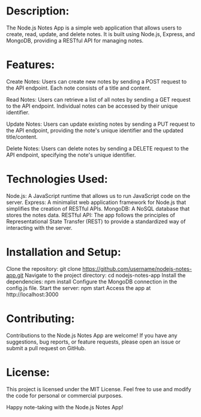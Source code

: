 # Description:
The Node.js Notes App is a simple web application that allows users to create, read, update, and delete notes. It is built using Node.js, Express, and MongoDB, providing a RESTful API for managing notes.

# Features:

Create Notes: Users can create new notes by sending a POST request to the API endpoint. Each note consists of a title and content.

Read Notes: Users can retrieve a list of all notes by sending a GET request to the API endpoint. Individual notes can be accessed by their unique identifier.

Update Notes: Users can update existing notes by sending a PUT request to the API endpoint, providing the note's unique identifier and the updated title/content.

Delete Notes: Users can delete notes by sending a DELETE request to the API endpoint, specifying the note's unique identifier.

# Technologies Used:

Node.js: A JavaScript runtime that allows us to run JavaScript code on the server.
Express: A minimalist web application framework for Node.js that simplifies the creation of RESTful APIs.
MongoDB: A NoSQL database that stores the notes data.
RESTful API: The app follows the principles of Representational State Transfer (REST) to provide a standardized way of interacting with the server.

# Installation and Setup:

Clone the repository: git clone https://github.com/username/nodejs-notes-app.git
Navigate to the project directory: cd nodejs-notes-app
Install the dependencies: npm install
Configure the MongoDB connection in the config.js file.
Start the server: npm start
Access the app at http://localhost:3000

# Contributing:
Contributions to the Node.js Notes App are welcome! If you have any suggestions, bug reports, or feature requests, please open an issue or submit a pull request on GitHub.

# License:
This project is licensed under the MIT License. Feel free to use and modify the code for personal or commercial purposes.

Happy note-taking with the Node.js Notes App!
